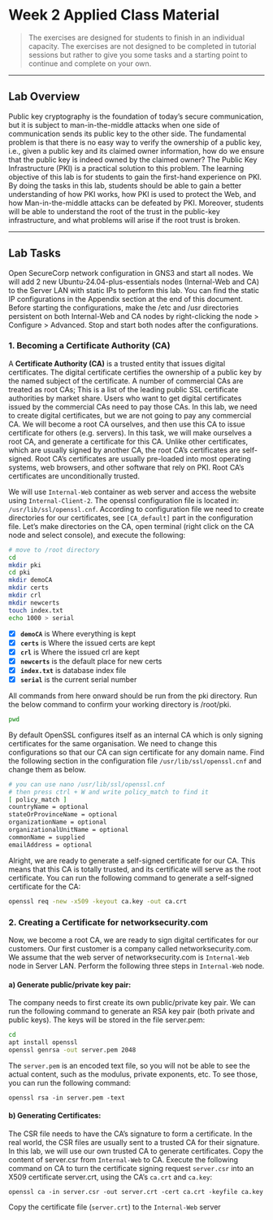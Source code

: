 # Week 2 Applied Class Material

> The exercises are designed for students to finish in an individual capacity. The exercises are not designed to be completed in tutorial sessions but rather to give you some tasks and a starting point to continue and complete on your own.

---
## Lab Overview
Public key cryptography is the foundation of today’s secure communication, but it is subject to man-in-the-middle attacks when one side of communication sends its public key to the other side. The fundamental problem is that there is no easy way to verify the ownership of a public key, i.e., given a public key and its claimed owner information, how do we ensure that the public key is indeed owned by the claimed owner? The Public Key Infrastructure (PKI) is a practical solution to this problem. The learning objective of this lab is for students to gain the first-hand experience on PKI. By doing the tasks in this lab, students should be able to gain a better understanding of how PKI works, how PKI is used to protect the Web, and how Man-in-the-middle attacks can be defeated by PKI. Moreover, students will be able to understand the root of the trust in the public-key infrastructure, and what problems will arise if the root trust is broken.

---

## Lab Tasks

Open SecureCorp network configuration in GNS3 and start all nodes. We will add 2 new Ubuntu-24.04-plus-essentials nodes (Internal-Web and CA) to the Server LAN with static IPs to perform this lab. You can find the static IP configurations in the Appendix section at the end of this document. Before starting the configurations, make the /etc and /usr directories persistent on both Internal-Web and CA nodes by right-clicking the node > Configure > Advanced. Stop and start both nodes after the configurations.


### 1. Becoming a Certificate Authority (CA)

A **Certificate Authority (CA)** is a trusted entity that issues digital certificates. The digital certificate certifies the ownership of a public key by the named subject of the certificate. A number of commercial CAs are treated as root CAs; This is a list of the leading public SSL certificate authorities by market share. Users who want to get digital certificates issued by the commercial CAs need to pay those CAs. In this lab, we need to create digital certificates, but we are not going to pay any commercial CA. We will become a root CA ourselves, and then use this CA to issue certificate for others (e.g. servers). In this task, we will make ourselves a root CA, and generate a certificate for this CA. Unlike other certificates, which are usually signed by another CA, the root CA’s certificates are self-signed. Root CA’s certificates are usually pre-loaded into most operating systems, web browsers, and other software that rely on PKI. Root CA’s certificates are unconditionally trusted.

We will use `Internal-Web` container as web server and access the website using `Internal-Client-2`. The openssl configuration file is located in: `/usr/lib/ssl/openssl.cnf`. According to configuration file we need to create directories for our certificates, see `[CA_default]` part in the configuration file. Let’s make directories on the CA, open terminal (right click on the CA node and select console), and execute the following:

```bash
# move to /root directory
cd
mkdir pki
cd pki
mkdir demoCA
mkdir certs
mkdir crl
mkdir newcerts
touch index.txt
echo 1000 > serial
```
- [x] **`demoCA`** is Where everything is kept
- [x] **`certs`** is Where the issued certs are kept
- [x] **`crl`** is Where the issued crl are kept
- [x] **`newcerts`** is the default place for new certs
- [x] **`index.txt`** is database index file
- [x] **`serial`** is the current serial number

All commands from here onward should be run from the pki directory. Run the below command to confirm your working directory is /root/pki.
```bash
pwd
```

By default OpenSSL configures itself as an internal CA which is only signing certificates for the same organisation. We need to change this configurations so that our CA can sign certificate for any domain name. Find the following section in the configuration file `/usr/lib/ssl/openssl.cnf` and change them as below.

```bash
# you can use nano /usr/lib/ssl/openssl.cnf
# then press ctrl + W and write policy_match to find it
[ policy_match ]
countryName = optional
stateOrProvinceName = optional
organizationName = optional
organizationalUnitName = optional
commonName = supplied
emailAddress = optional
```

Alright, we are ready to generate a self-signed certificate for our CA. This means that this CA is totally trusted, and its certificate will serve as the root certificate. You can run the following command to generate a self-signed certificate for the CA:
```bash
openssl req -new -x509 -keyout ca.key -out ca.crt
```

### 2. Creating a Certificate for **networksecurity.com**
Now, we become a root CA, we are ready to sign digital certificates for our customers. Our first customer is a company called networksecurity.com. We assume that the web server of networksecurity.com is `Internal-Web` node in Server LAN. Perform the following three steps in `Internal-Web` node.

#### a) Generate public/private key pair:
The company needs to first create its own public/private key pair. We can run the following command to generate an RSA key pair (both private and public keys). The keys will be stored in the file server.pem:
```bash
cd
apt install openssl
openssl genrsa -out server.pem 2048
```
The `server.pem` is an encoded text file, so you will not be able to see the actual content, such as the modulus, private exponents, etc. To see those, you can run the following command: 
```
openssl rsa -in server.pem -text
```

#### b) Generating Certificates:
The CSR file needs to have the CA’s signature to form a certificate. In the real world, the CSR files are usually sent to a trusted CA for their signature. In this lab, we will use our own trusted CA to generate certificates. Copy the content of server.csr from `Internal-Web` to CA. Execute the following command on CA to turn the certificate signing request `server.csr` into an X509 certificate server.crt, using the CA’s `ca.crt` and `ca.key`:
```
openssl ca -in server.csr -out server.crt -cert ca.crt -keyfile ca.key
```
Copy the certificate file (`server.crt`) to the `Internal-Web` server